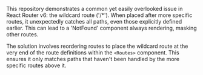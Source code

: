 This repository demonstrates a common yet easily overlooked issue in React Router v6: the wildcard route ('/*').  When placed after more specific routes, it unexpectedly catches all paths, even those explicitly defined earlier. This can lead to a 'NotFound' component always rendering, masking other routes.

The solution involves reordering routes to place the wildcard route at the very end of the route definitions within the `<Routes>` component. This ensures it only matches paths that haven't been handled by the more specific routes above it.